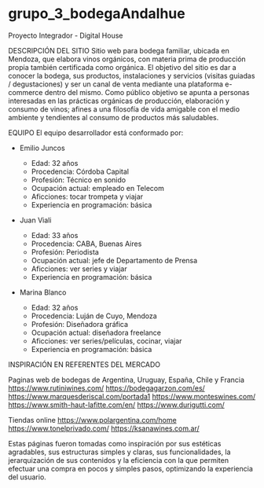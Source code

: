 # grupo_3_bodegaAndalhue
Proyecto Integrador - Digital House

DESCRIPCIÓN DEL SITIO
Sitio web para bodega familiar, ubicada en Mendoza, que elabora vinos orgánicos, con materia prima de producción propia también certificada como orgánica.
El objetivo del sitio es dar a conocer la bodega, sus productos, instalaciones y servicios (visitas guiadas / degustaciones) y ser un canal de venta mediante una plataforma e-commerce dentro del mismo.
Como público objetivo se apunta a personas interesadas en las prácticas orgánicas de producción, elaboración y consumo de vinos; afines a una filosofía de vida amigable con el medio ambiente y tendientes al consumo de productos más saludables.


EQUIPO
El equipo desarrollador está conformado por:
* Emilio Juncos
    - Edad: 32 años
    - Procedencia: Córdoba Capital
    - Profesión: Técnico en sonido
    - Ocupación actual: empleado en Telecom
    - Aficciones: tocar trompeta y viajar
    - Experiencia en programación: básica

* Juan Viali
    - Edad: 33 años
    - Procedencia: CABA, Buenas Aires
    - Profesión: Periodista
    - Ocupación actual: jefe de Departamento de Prensa
    - Aficciones: ver series y viajar 
    - Experiencia en programación: básica


* Marina Blanco
    - Edad: 32 años
    - Procedencia: Luján de Cuyo, Mendoza
    - Profesión: Diseñadora gráfica
    - Ocupación actual: diseñadora freelance
    - Aficciones: ver series/películas, cocinar, viajar
    - Experiencia en programación: básica



INSPIRACIÓN EN REFERENTES DEL MERCADO

Paginas web de bodegas de Argentina, Uruguay, España, Chile y Francia
https://www.rutiniwines.com/
https://bodegagarzon.com/es/
https://www.marquesderiscal.com/portada1
https://www.monteswines.com/
https://www.smith-haut-lafitte.com/en/
https://www.durigutti.com/

Tiendas online
https://www.polargentina.com/home
https://www.tonelprivado.com/
https://ksanawines.com.ar/

Estas páginas fueron tomadas como inspiración por sus estéticas agradables, sus estructuras simples y claras, sus funcionalidades, la jerarquización de sus contenidos y la eficiencia con la que permiten efectuar una compra en pocos y simples pasos, optimizando la experiencia del usuario.
